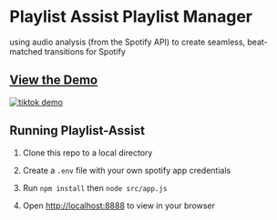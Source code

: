 # Playlist Assist Playlist Manager
using audio analysis (from the Spotify API) to create seamless, beat-matched transitions for Spotify

## [View the Demo](https://youtube.com/shorts/At7JKpYVbnc?feature=share)

[![tiktok demo](https://img.youtube.com/vi/At7JKpYVbnc/0.jpg)](https://www.youtube.com/watch?v=At7JKpYVbnc)

## Running Playlist-Assist

1. Clone this repo to a local directory

2. Create a ```.env``` file with your own spotify app credentials

3. Run ```npm install``` then ```node src/app.js```

4. Open [http://localhost:8888](http://localhost:8888) to view in your browser
